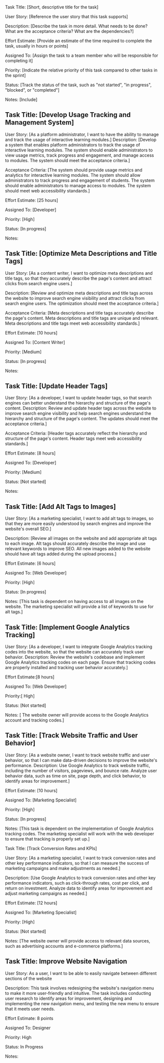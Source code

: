 Task Title: [Short, descriptive title for the task]

User Story: [Reference the user story that this task supports]

Description: [Describe the task in more detail. What needs to be done? What are the acceptance criteria? What are the dependencies?]

Effort Estimate: [Provide an estimate of the time required to complete the task, usually in hours or points]

Assigned To: [Assign the task to a team member who will be responsible for completing it]

Priority: [Indicate the relative priority of this task compared to other tasks in the sprint]

Status: [Track the status of the task, such as "not started", "in progress", "blocked", or "completed"]

Notes: [Include]

## Task Title: [Develop Usage Tracking and Management System]

User Story: [As a platform administrator, I want to have the ability to manage and track the usage of interactive learning modules.]
Description: [Develop a system that enables platform administrators to track the usage of interactive learning modules. The system should enable administrators to view usage metrics, track progress and engagement, and manage access to modules. The system should meet the acceptance criteria.]

Acceptance Criteria:
[The system should provide usage metrics and analytics for interactive learning modules.
The system should allow administrators to track progress and engagement of students.
The system should enable administrators to manage access to modules.
The system should meet web accessibility standards.]

Effort Estimate: [25 hours]

Assigned To: [Developer]

Priority: [High]

Status: [In progress]

Notes:

## Task Title: [Optimize Meta Descriptions and Title Tags]

User Story: [As a content writer, I want to optimize meta descriptions and title tags, so that they accurately describe the page's content and attract clicks from search engine users.]

Description: [Review and optimize meta descriptions and title tags across the website to improve search engine visibility and attract clicks from search engine users. The optimization should meet the acceptance criteria.]

Acceptance Criteria:
[Meta descriptions and title tags accurately describe the page's content.
Meta descriptions and title tags are unique and relevant.
Meta descriptions and title tags meet web accessibility standards.]

Effort Estimate: [10 hours]

Assigned To: [Content Writer]

Priority: [Medium]

Status: [In progress]

Notes:

## Task Title: [Update Header Tags]

User Story: [As a developer, I want to update header tags, so that search engines can better understand the hierarchy and structure of the page's content.
Description: Review and update header tags across the website to improve search engine visibility and help search engines understand the hierarchy and structure of the page's content. The updates should meet the acceptance criteria.]

Acceptance Criteria:
[Header tags accurately reflect the hierarchy and structure of the page's content.
Header tags meet web accessibility standards.]

Effort Estimate: [8 hours]

Assigned To: [Developer]

Priority: [Medium]

Status: [Not started]

Notes:

## Task Title: [Add Alt Tags to Images]

User Story: [As a marketing specialist, I want to add alt tags to images, so that they are more easily understood by search engines and improve the website's overall SEO.]

Description: [Review all images on the website and add appropriate alt tags to each image. Alt tags should accurately describe the image and use relevant keywords to improve SEO. All new images added to the website should have alt tags added during the upload process.]

Effort Estimate: [6 hours]

Assigned To: [Web Developer]

Priority: [High]

Status: [In progress]

Notes: [This task is dependent on having access to all images on the website. The marketing specialist will provide a list of keywords to use for alt tags.]

## Task Title: [Implement Google Analytics Tracking]

User Story: [As a developer, I want to integrate Google Analytics tracking codes into the website, so that the website can accurately track user behavior.
Description: Review the website's codebase and implement Google Analytics tracking codes on each page. Ensure that tracking codes are properly installed and tracking user behavior accurately.]

Effort Estimate:[8 hours]

Assigned To: [Web Developer]

Priority:[ High]

Status: [Not started]

Notes: [ The website owner will provide access to the Google Analytics account and tracking codes.]

## Task Title: [Track Website Traffic and User Behavior]

User Story: [As a website owner, I want to track website traffic and user behavior, so that I can make data-driven decisions to improve the website's performance.
Description: Use Google Analytics to track website traffic, including the number of visitors, pageviews, and bounce rate. Analyze user behavior data, such as time on site, page depth, and click behavior, to identify areas for improvement.]

Effort Estimate: [10 hours]

Assigned To: [Marketing Specialist]

Priority: [High]

Status: [In progress]

Notes: [This task is dependent on the implementation of Google Analytics tracking codes. The marketing specialist will work with the web developer to ensure that tracking is properly set up.]

Task Title: [Track Conversion Rates and KPIs]

User Story: [As a marketing specialist, I want to track conversion rates and other key performance indicators, so that I can measure the success of marketing campaigns and make adjustments as needed.]

Description: [Use Google Analytics to track conversion rates and other key performance indicators, such as click-through rates, cost per click, and return on investment. Analyze data to identify areas for improvement and adjust marketing campaigns as needed.]

Effort Estimate: [12 hours]

Assigned To: [Marketing Specialist]

Priority: [High]

Status: [Not started]

Notes: [The website owner will provide access to relevant data sources, such as advertising accounts and e-commerce platforms.]


## Task Title: Improve Website Navigation

User Story: As a user, I want to be able to easily navigate between different sections of the website

Description: This task involves redesigning the website's navigation menu to make it more user-friendly and intuitive. The task includes conducting user research to identify areas for improvement, designing and implementing the new navigation menu, and testing the new menu to ensure that it meets user needs.

Effort Estimate: 8 points

Assigned To: Designer

Priority: High

Status: In Progress

Notes:


